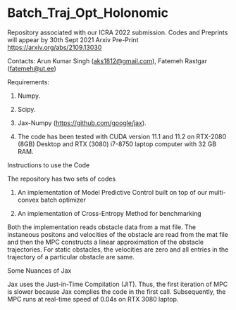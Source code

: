 # Batch_Traj_Opt_Holonomic
Repository associated with our ICRA 2022 submission. Codes and Preprints will appear by 30th Sept 2021
Arxiv Pre-Print https://arxiv.org/abs/2109.13030


Contacts: Arun Kumar Singh (aks1812@gmail.com), Fatemeh Rastgar (fatemeh@ut.ee)

Requirements:



1. Numpy.

2. Scipy.

3. Jax-Numpy (https://github.com/google/jax).

4. The code has been tested with CUDA version 11.1 and 11.2 on RTX-2080 (8GB) Desktop and RTX (3080) i7-8750 laptop computer with 32 GB RAM. 

Instructions to use the Code

The repository has two sets of codes

1. An implementation of Model Predictive Control built on top of our multi-convex batch optimizer

2. An implementation of Cross-Entropy Method for benchmarking

Both the implementation reads obstacle data from a mat file. The instaneous positons and velocities of the obstacle are read from the mat file and then the MPC constructs a linear approximation of the obstacle trajectories. For static obstacles, the velocities are zero and all entries in the trajectory of a particular obstacle are same.

Some Nuances of Jax

Jax uses the Just-in-Time Compilation (JIT). Thus, the first iteration of MPC is slower because Jax complies the code in the first call. Subsequently, the MPC runs at real-time speed of 0.04s on RTX 3080 laptop. 
